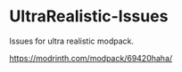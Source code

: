 # UltraRealistic-Issues
Issues for ultra realistic modpack.

https://modrinth.com/modpack/69420haha/
